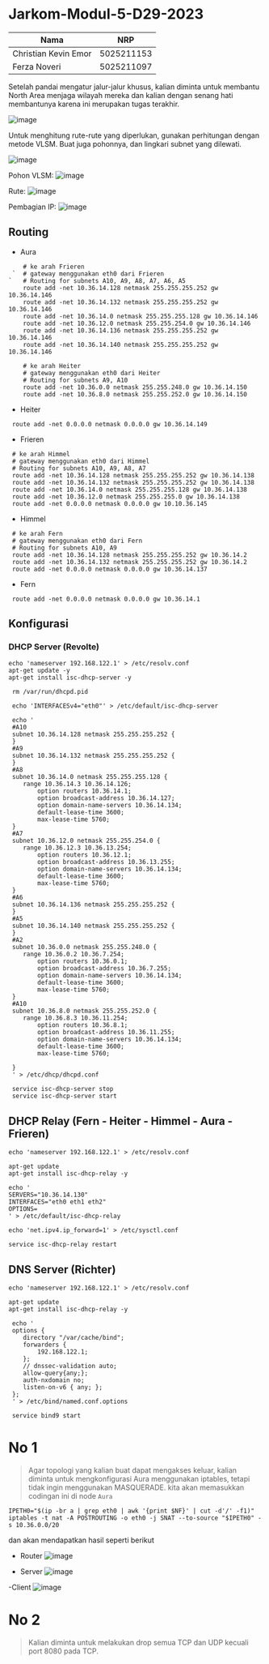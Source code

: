# Jarkom-Modul-5-D29-2023

| Nama           | NRP            |
| ---------------| ---------------|
| Christian Kevin Emor      | 5025211153      |
| Ferza Noveri     | 5025211097      |

Setelah pandai mengatur jalur-jalur khusus, kalian diminta untuk membantu North Area menjaga wilayah mereka dan kalian dengan senang hati membantunya karena ini merupakan tugas terakhir.

![image](https://github.com/Chrstnkevin/Jarkom-Modul-5-D29-2023/assets/97864068/386b0bd4-271f-4ae9-a49a-81cd4b69373a)

Untuk menghitung rute-rute yang diperlukan, gunakan perhitungan dengan metode VLSM. Buat juga pohonnya, dan lingkari subnet yang dilewati.

![image](https://github.com/Chrstnkevin/Jarkom-Modul-5-D29-2023/assets/97864068/2e0c9e4e-f5e1-451e-8046-e1f926b012cd)

Pohon VLSM:
![image](https://github.com/Chrstnkevin/Jarkom-Modul-5-D29-2023/assets/97864068/14bddd46-3378-4532-8279-b6e7aefc2399)

Rute:
![image](https://github.com/Chrstnkevin/Jarkom-Modul-5-D29-2023/assets/97864068/927bf089-68eb-4dc8-9007-0f282089186a)

Pembagian IP:
![image](https://github.com/Chrstnkevin/Jarkom-Modul-5-D29-2023/assets/97864068/a65e8fd5-803b-4389-b15b-befab768f5e4)

## Routing
- Aura
````
    # ke arah Frieren
 `  # gateway menggunakan eth0 dari Frieren
`   # Routing for subnets A10, A9, A8, A7, A6, A5
    route add -net 10.36.14.128 netmask 255.255.255.252 gw 10.36.14.146
    route add -net 10.36.14.132 netmask 255.255.255.252 gw 10.36.14.146
    route add -net 10.36.14.0 netmask 255.255.255.128 gw 10.36.14.146
    route add -net 10.36.12.0 netmask 255.255.254.0 gw 10.36.14.146
    route add -net 10.36.14.136 netmask 255.255.255.252 gw 10.36.14.146
    route add -net 10.36.14.140 netmask 255.255.255.252 gw 10.36.14.146
    
    # ke arah Heiter
    # gateway menggunakan eth0 dari Heiter
    # Routing for subnets A9, A10 
    route add -net 10.36.0.0 netmask 255.255.248.0 gw 10.36.14.150
    route add -net 10.36.8.0 netmask 255.255.252.0 gw 10.36.14.150
````

- Heiter
````
 route add -net 0.0.0.0 netmask 0.0.0.0 gw 10.36.14.149
````

- Frieren
````
 # ke arah Himmel
 # gateway menggunakan eth0 dari Himmel
 # Routing for subnets A10, A9, A8, A7
 route add -net 10.36.14.128 netmask 255.255.255.252 gw 10.36.14.138
 route add -net 10.36.14.132 netmask 255.255.255.252 gw 10.36.14.138
 route add -net 10.36.14.0 netmask 255.255.255.128 gw 10.36.14.138
 route add -net 10.36.12.0 netmask 255.255.255.0 gw 10.36.14.138
 route add -net 0.0.0.0 netmask 0.0.0.0 gw 10.10.36.145
````

- Himmel
````
 # ke arah Fern
 # gateway menggunakan eth0 dari Fern
 # Routing for subnets A10, A9
 route add -net 10.36.14.128 netmask 255.255.255.252 gw 10.36.14.2
 route add -net 10.36.14.132 netmask 255.255.255.252 gw 10.36.14.2
 route add -net 0.0.0.0 netmask 0.0.0.0 gw 10.36.14.137
````

- Fern
````
 route add -net 0.0.0.0 netmask 0.0.0.0 gw 10.36.14.1
````

## Konfigurasi
### DHCP Server (Revolte)
````
echo 'nameserver 192.168.122.1' > /etc/resolv.conf
apt-get update -y
apt-get install isc-dhcp-server -y

 rm /var/run/dhcpd.pid

 echo 'INTERFACESv4="eth0"' > /etc/default/isc-dhcp-server

 echo '
 #A10
 subnet 10.36.14.128 netmask 255.255.255.252 {
 }
 #A9
 subnet 10.36.14.132 netmask 255.255.255.252 {
 }
 #A8
 subnet 10.36.14.0 netmask 255.255.255.128 {
 	range 10.36.14.3 10.36.14.126;
 		option routers 10.36.14.1;
 		option broadcast-address 10.36.14.127;
 		option domain-name-servers 10.36.14.134;
 		default-lease-time 3600;
 		max-lease-time 5760;
 }
 #A7
 subnet 10.36.12.0 netmask 255.255.254.0 {
 	range 10.36.12.3 10.36.13.254;
 		option routers 10.36.12.1;
 		option broadcast-address 10.36.13.255;
 		option domain-name-servers 10.36.14.134;
 		default-lease-time 3600;
 		max-lease-time 5760;
 }
 #A6
 subnet 10.36.14.136 netmask 255.255.255.252 {
 }
 #A5
 subnet 10.36.14.140 netmask 255.255.255.252 {
 }
 #A2
 subnet 10.36.0.0 netmask 255.255.248.0 {
 	range 10.36.0.2 10.36.7.254;
 		option routers 10.36.0.1;
 		option broadcast-address 10.36.7.255;
 		option domain-name-servers 10.36.14.134;
 		default-lease-time 3600;
 		max-lease-time 5760;
 }
 #A10
 subnet 10.36.8.0 netmask 255.255.252.0 {
 	range 10.36.8.3 10.36.11.254;
 		option routers 10.36.8.1;
 		option broadcast-address 10.36.11.255;
 		option domain-name-servers 10.36.14.134;
 		default-lease-time 3600;
 		max-lease-time 5760;

 }
 ' > /etc/dhcp/dhcpd.conf

 service isc-dhcp-server stop
 service isc-dhcp-server start
````

## DHCP Relay (Fern - Heiter - Himmel - Aura - Frieren)
````
echo 'nameserver 192.168.122.1' > /etc/resolv.conf

apt-get update
apt-get install isc-dhcp-relay -y

echo '
SERVERS="10.36.14.130"
INTERFACES="eth0 eth1 eth2"
OPTIONS=
' > /etc/default/isc-dhcp-relay

echo 'net.ipv4.ip_forward=1' > /etc/sysctl.conf

service isc-dhcp-relay restart
````

## DNS Server (Richter)
````
echo 'nameserver 192.168.122.1' > /etc/resolv.conf

apt-get update
apt-get install isc-dhcp-relay -y

 echo '
 options {
 	directory "/var/cache/bind";
 	forwarders {
 		192.168.122.1;
 	};
 	// dnssec-validation auto;
 	allow-query{any;};
 	auth-nxdomain no;
 	listen-on-v6 { any; };
 };
 ' > /etc/bind/named.conf.options

 service bind9 start
````

# No 1
> Agar topologi yang kalian buat dapat mengakses keluar, kalian diminta untuk mengkonfigurasi Aura menggunakan iptables, tetapi tidak ingin menggunakan MASQUERADE.
kita akan memasukkan codingan ini di node `Aura`
````
IPETH0="$(ip -br a | grep eth0 | awk '{print $NF}' | cut -d'/' -f1)"
iptables -t nat -A POSTROUTING -o eth0 -j SNAT --to-source "$IPETH0" -s 10.36.0.0/20
````
dan akan mendapatkan hasil seperti berikut
- Router
![image](https://github.com/Chrstnkevin/Jarkom-Modul-5-D29-2023/assets/97864068/33591045-7622-4159-954d-dcb51d97d796)

- Server
![image](https://github.com/Chrstnkevin/Jarkom-Modul-5-D29-2023/assets/97864068/6e31f898-8c1b-4583-ba70-c04788a1e348)

-Client
![image](https://github.com/Chrstnkevin/Jarkom-Modul-5-D29-2023/assets/97864068/36b5aa10-6076-42fc-9883-3fe8a7d75878)

# No 2
> Kalian diminta untuk melakukan drop semua TCP dan UDP kecuali port 8080 pada TCP.




